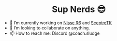 <h1 align="center">Sup Nerds 😎</h1>

- 🔭 I’m currently working on [Nisse R6](https://github.com/xz444/Nisse)  and [SceptreTK](https://github.com/CoachSludge/SceptreTK)
- 👯 I’m looking to collaborate on anything.
- 📫 How to reach me: Discord @coach.sludge 

